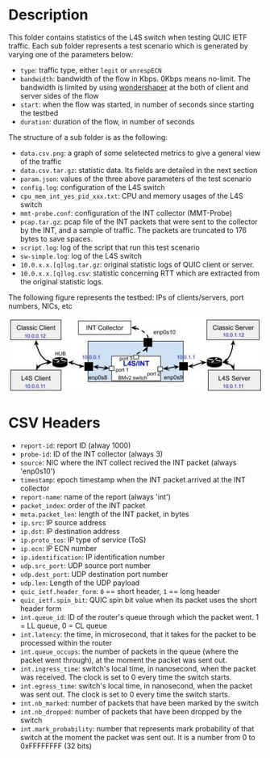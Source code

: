 
# Description

This folder contains statistics of the L4S switch when testing QUIC IETF traffic. Each sub folder represents a test scenario which is generated by varying one of the parameters below:
- `type`: traffic type, either `legit` or `unrespECN`
- `bandwidth`: bandwidth of the flow in Kbps. 0Kbps means no-limit. The bandwidth is limited by using [wondershaper](https://github.com/magnific0/wondershaper) at the both of client and server sides of the flow
- `start`: when the flow was started, in number of seconds since starting the testbed
- `duration`: duration of the flow, in number of seconds

The structure of a sub folder is as the following:

- `data.csv.png`: a graph of some seletected metrics to give a general view of the traffic
- `data.csv.tar.gz`: statistic data. Its fields are detailed in the next section
- `param.json`: values of the three above parameters of the test scenario
- `config.log`: configuration of the L4S switch
- `cpu_mem_int_yes_pid_xxx.txt`: CPU and memory usages of the L4S switch
- `mmt-probe.conf`: configuration of the INT collector (MMT-Probe)
- `pcap.tar.gz`: pcap file of the INT packets that were sent to the collector by the INT, and a sample of traffic. The packets are truncated to 176 bytes to save spaces.
- `script.log`: log of the script that run this test scenario
- `sw-simple.log`: log of the L4S switch
- `10.0.x.x.[q]log.tar.gz`: original statistic logs of QUIC client or server.
- `10.0.x.x.[q]log.csv`: statistic concerning RTT which are extracted from the original statistic logs.

The following figure represents the testbed: IPs of clients/servers, port numbers, NICs, etc

![testbed](testbed.jpg)

# CSV Headers

- `report-id`: report ID (alway 1000)
- `probe-id`: ID of the INT collector (always 3)
- `source`: NIC where the INT collect recived the INT packet (always 'enp0s10')
- `timestamp`: epoch timestamp when the INT packet arrived at the INT collector
- `report-name`: name of the report (always 'int')
- `packet_index`: order of the INT packet
- `meta.packet_len`: length of the INT packet, in bytes
- `ip.src`: IP source address
- `ip.dst`: IP destination address
- `ip.proto_tos`: IP type of service (ToS)
- `ip.ecn`: IP ECN number
- `ip.identification`: IP identification number
- `udp.src_port`: UDP source port number
- `udp.dest_port`: UDP destination port number
- `udp.len`: Length of the UDP payload
- `quic_ietf.header_form`: `0` == short header, `1` == long header
- `quic_ietf.spin_bit`: QUIC spin bit value when its packet uses the short header form
- `int.queue_id`: ID of the router's queue through which the packet went. 1 = LL queue, 0 = CL queue 
- `int.latency`: the time, in microsecond, that it takes for the packet to be processed within the router
- `int.queue_occups`: the number of packets in the queue (where the packet went through), at the moment the packet was sent out.
- `int.ingress_time`: switch's local time, in nanosecond, when the packet was received. The clock is set to 0 every time the switch starts.
- `int.egress_time`: switch's local time, in nanosecond, when the packet was sent out. The clock is set to 0 every time the switch starts.
- `int.nb_marked`: number of packets that have been marked by the switch
- `int.nb_dropped`: number of packets that have been dropped by the switch
- `int.mark_probability`: number that represents mark probability of that switch at the moment the packet was sent out. It is a number from 0 to 0xFFFFFFFF (32 bits)

